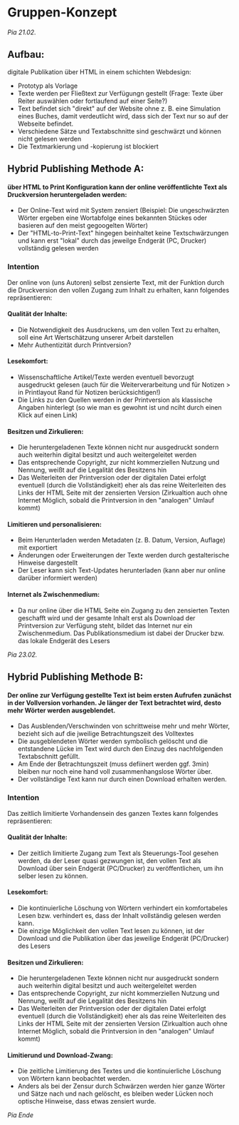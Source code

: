 # Gruppen-Konzept

*Pia 21.02.*

## Aufbau:

digitale Publikation über HTML in einem schichten Webdesign:

- Prototyp als Vorlage
- Texte werden per Fließtext zur Verfügungn gestellt (Frage: Texte über Reiter auswählen oder fortlaufend auf einer Seite?)
- Text befindet sich "direkt" auf der Website ohne z. B. eine Simulation eines Buches, damit verdeutlicht wird, dass sich der Text nur so auf der Webseite befindet.
- Verschiedene Sätze und Textabschnitte sind geschwärzt und können nicht gelesen werden
- Die Textmarkierung und -kopierung ist blockiert


## Hybrid Publishing Methode A:

#### über HTML to Print Konfiguration kann der online veröffentlichte Text als Druckversion heruntergeladen werden:

- Der Online-Text wird mit System zensiert (Beispiel: Die ungeschwärzten Wörter ergeben eine Wortabfolge eines bekannten Stückes oder basieren auf den meist gegoogelten Wörter)
- Der "HTML-to-Print-Text" hingegen beinhaltet keine Textschwärzungen und kann erst "lokal" durch das jeweilge Endgerät (PC, Drucker) vollständig gelesen werden


### Intention
Der online von (uns Autoren) selbst zensierte Text, mit der Funktion durch die Druckversion den vollen Zugang zum Inhalt zu erhalten, kann folgendes repräsentieren:

#### Qualität der Inhalte:
- Die Notwendigkeit des Ausdruckens, um den vollen Text zu erhalten, soll eine Art Wertschätzung unserer Arbeit darstellen
- Mehr Authentizität durch Printversion?

#### Lesekomfort:
- Wissenschaftliche Artikel/Texte werden eventuell bevorzugt ausgedruckt gelesen (auch für die Weiterverarbeitung und für Notizen > in Printlayout Rand für Notizen berücksichtigen!)
- Die Links zu den Quellen werden in der Printversion als klassische Angaben hinterlegt (so wie man es gewohnt ist und nciht durch einen Klick auf einen Link)

#### Besitzen und Zirkulieren:
- Die heruntergeladenen Texte können nicht nur ausgedruckt sondern auch weiterhin digital besitzt und auch weitergeleitet werden
- Das entsprechende Copyright, zur nicht kommerziellen Nutzung und Nennung, weißt auf die Legalität des Besitzens hin
- Das Weiterleiten der Printversion oder der digitalen Datei erfolgt eventuell (durch die Vollständigkeit) eher als das reine Weiterleiten des Links der HTML Seite mit der zensierten Version (Zirkualtion auch ohne Internet Möglich, sobald die Printversion in den "analogen" Umlauf kommt)

#### Limitieren und personalisieren:
- Beim Herunterladen werden Metadaten (z. B. Datum, Version, Auflage) mit exportiert
- Änderungen oder Erweiterungen der Texte werden durch gestalterische Hinweise dargestellt
- Der Leser kann sich Text-Updates herunterladen (kann aber nur online darüber informiert werden)

#### Internet als Zwischenmedium:
- Da nur online über die HTML Seite ein Zugang zu den zensierten Texten geschafft wird und der gesamte Inhalt erst als Download der Printversion zur Verfügung steht, bildet das Internet nur ein Zwischenmedium. Das Publikationsmedium ist dabei der Drucker bzw. das lokale Endgerät des Lesers




*Pia 23.02.*

## Hybrid Publishing Methode B:

#### Der online zur Verfügung gestellte Text ist beim ersten Aufrufen zunächst in der Vollversion vorhanden. Je länger der Text betrachtet wird, desto mehr Wörter werden ausgeblendet.

- Das Ausblenden/Verschwinden von schrittweise mehr und mehr Wörter, bezieht sich auf die jweilige Betrachtungszeit des Volltextes
- Die ausgeblendeten Wörter werden symbolisch gelöscht und die entstandene Lücke im Text wird durch den Einzug des nachfolgenden Textabschnitt gefüllt.
- Am Ende der Betrachtungszeit (muss defiinert werden ggf. 3min) bleiben nur noch eine hand voll zusammenhangslose Wörter über.
- Der vollständige Text kann nur durch einen Download erhalten werden.

### Intention
Das zeitlich limitierte Vorhandensein des ganzen Textes kann folgendes repräsentieren:

#### Qualität der Inhalte:
- Der zeitlich limitierte Zugang zum Text als Steuerungs-Tool gesehen werden, da der Leser quasi gezwungen ist, den vollen Text als Download über sein Endgerät (PC/Drucker) zu veröffentlichen, um ihn selber lesen zu können.

#### Lesekomfort:
- Die kontinuierliche Löschung von Wörtern verhindert ein komfortabeles Lesen bzw. verhindert es, dass der Inhalt vollständig gelesen werden kann.
- Die einzige Möglichkeit den vollen Text lesen zu können, ist der Download und die Publikation über das jeweilige Endgerät (PC/Drucker) des Lesers

#### Besitzen und Zirkulieren:
- Die heruntergeladenen Texte können nicht nur ausgedruckt sondern auch weiterhin digital besitzt und auch weitergeleitet werden
- Das entsprechende Copyright, zur nicht kommerziellen Nutzung und Nennung, weißt auf die Legalität des Besitzens hin
- Das Weiterleiten der Printversion oder der digitalen Datei erfolgt eventuell (durch die Vollständigkeit) eher als das reine Weiterleiten des Links der HTML Seite mit der zensierten Version (Zirkualtion auch ohne Internet Möglich, sobald die Printversion in den "analogen" Umlauf kommt)

#### Limitierund und Download-Zwang:
- Die zeitliche Limitierung des Textes und die kontinuierliche Löschung von Wörtern kann beobachtet werden.
- Anders als bei der Zensur durch Schwärzen werden hier ganze Wörter und Sätze nach und nach gelöscht, es bleiben weder Lücken noch optische Hinweise, dass etwas zensiert wurde.

*Pia Ende*

